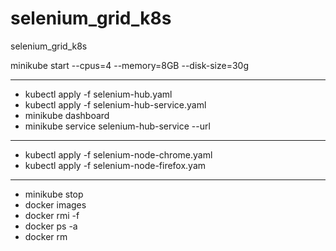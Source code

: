 # selenium_grid_k8s


selenium_grid_k8s



minikube start --cpus=4 --memory=8GB --disk-size=30g
___________
* kubectl apply -f selenium-hub.yaml
* kubectl apply -f selenium-hub-service.yaml
* minikube dashboard
* minikube service selenium-hub-service --url
-----
* kubectl apply -f selenium-node-chrome.yaml
* kubectl apply -f selenium-node-firefox.yam
__________
* minikube stop
* docker images
* docker rmi -f <image ID>
* docker ps -a
* docker rm <container ID>
